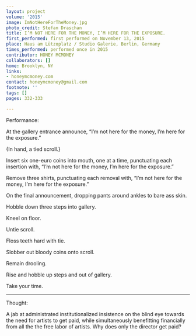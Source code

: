 ```yaml
---
layout: project
volume: '2015'
image: ImNotHereForTheMoney.jpg
photo_credit: Stefan Draschan
title: I’M NOT HERE FOR THE MONEY, I’M HERE FOR THE EXPOSURE.
first_performed: first performed on November 13, 2015
place: Haus am Lützoplatz / Studio Galerie, Berlin, Germany
times_performed: performed once in 2015
contributor: HONEY MCMONEY
collaborators: []
home: Brooklyn, NY
links:
- honeymcmoney.com
contact: honeymcmoney@gmail.com
footnote: ''
tags: []
pages: 332-333

---
```


Performance:

At the gallery entrance announce, “I’m not here for the money, I’m here for the exposure.”

{In hand, a tied scroll.}

Insert six one-euro coins into mouth, one at a time, punctuating each insertion with, “I’m not here for the money, I’m here for the exposure.”

Remove three shirts, punctuating each removal with, “I’m not here for the money, I’m here for the exposure.”

On the final announcement, dropping pants around ankles to bare ass skin.

Hobble down three steps into gallery.

Kneel on floor.

Untie scroll.

Floss teeth hard with tie.

Slobber out bloody coins onto scroll.

Remain drooling.

Rise and hobble up steps and out of gallery.

Take your time.

---

Thought:

A jab at administrated institutionalized insistence on the blind eye towards the need for artists to get paid, while simultaneously benefitting financially from all the the free labor of artists. Why does only the director get paid?
